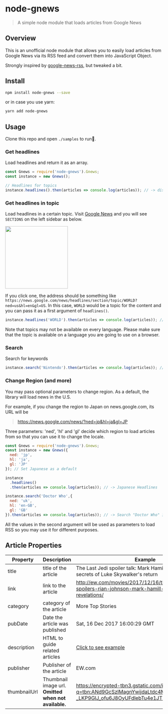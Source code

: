 # node-gnews

> A simple node module that loads articles from Google News

## Overview

This is an unofficial node module that allows you to easily load articles from Google News via its RSS feed and convert them into JavaScript Object.

Strongly inspired by [google-news-rss](https://github.com/brh55/google-news-rss), but tweaked a bit.

## Install

```sh
npm install node-gnews --save
```

or in case you use yarn:

```sh
yarn add node-gnews
```

## Usage

Clone this repo and open `./samples` to run.

### Get headlines

Load headlines and return it as an array.

```typescript
const Gnews = require('node-gnews').Gnews;
const instance = new Gnews();

// Headlines for topics
instance.headlines().then(articles => console.log(articles)); // -> display headlines in U.S.
```

### Get headlines in topic

Load headlines in a certain topic. Visit [Google News](https://news.google.com) and you will see `SECTIONS` on the left sidebar as below.

<img src="https://i.imgur.com/GtLVy4Z.png" width=200>

If you click one, the address should be something like `https://news.google.com/news/headlines/section/topic/WORLD?ned=us&hl=en&gl=US`. In this case, `WORLD` would be a topic for the content and you can pass it as a first argument of `headlines()`.

```javascript
instance.headlines('WORLD').then(articles => console.log(articles)); // -> display headlines of 'World' topic.
```

Note that topics may not be available on every language. Please make sure that the topic is available on a language you are going to use on a browser.

### Search

Search for keywords

```javascript
instance.search('Nintendo').then(articles => console.log(articles)); // -> Search result
```

### Change Region (and more)

You may pass optional parameters to change region. As a default, the library will load news in the U.S.

For example, if you change the region to Japan on news.google.com, its URL will be

> https://news.google.com/news/?ned=jp&hl=ja&gl=JP

Three parameters: 'ned', 'hl' and 'gl' decide which region to load articles from so that you can use it to change the locale.

```javascript
const Gnews = require('node-gnews').Gnews;
const instance = new Gnews({
  ned: 'jp',
  hl: 'ja',
  gl: 'JP'
}); // Set Japanese as a default

instance
  .headlines()
  .then(articles => console.log(articles)); // -> Japanese Headlines

instance.search('Doctor Who',{
  ned: 'uk',
  hl: 'en-GB',
  gl: 'GB'
}).then(articles => console.log(articles)); // -> Search "Doctor Who" in U.K.
```

All the values in the second argument will be used as parameters to load RSS so you may use it for different purposes.

## Article Properties

|Property|Description|Example|
|---|---|---|
|title|title of the article|The Last Jedi spoiler talk: Mark Hamill discusses the secrets of Luke Skywalker's return|
|link|link to the article|http://ew.com/movies/2017/12/16/the-last-jedi-spoilers-rian-johnson-mark-hamill-luke-skywalker-revelations/|
|category|category of the article|More Top Stories|
|pubDate|Date the article was published|Sat, 16 Dec 2017 16:00:29 GMT|
|description|HTML to guide related articles|[Click to see example](https://gist.github.com/shumbo/4fdc8d41866ccfbb084f444c3e44e11e)|
|publisher|Publisher of the article|EW.com|
|thumbnailUrl|Thumbnail image url. **Omitted when not available.**|https://encrypted-tbn3.gstatic.com/images?q=tbn:ANd9GcSzlMagnYwijdaLtdc4MWJopShsC9vRGDh-_LKP9GlJ_ofu6J8OyUFdlebTu4e1JT6mb0_YY7Lw59M|

